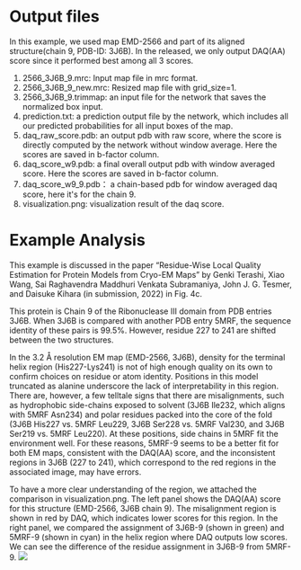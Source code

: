 # Output files 
In this example, we used map EMD-2566 and part of its aligned structure(chain 9, PDB-ID: 3J6B). In the released, we only output DAQ(AA) score since it performed best among all 3 scores.

1. 2566_3J6B_9.mrc: Input map file in mrc format.
2. 2566_3J6B_9_new.mrc: Resized map file with grid_size=1.
3. 2566_3J6B_9.trimmap: an input file for the network that saves the normalized box input.
4. prediction.txt: a prediction output file by the network, which includes all our predicted probabilities for all input boxes of the map.
5. daq_raw_score.pdb: an output pdb with raw score, where the score is directly computed by the network without window average. Here the scores are saved in b-factor column.
6. daq_score_w9.pdb: a final overall output pdb with window averaged score. Here the scores are saved in b-factor column.
7. daq_score_w9_9.pdb： a chain-based pdb for window averaged daq score, here it's for the chain 9.
8. visualization.png: visualization result of the daq score.  

# Example Analysis
This example is discussed in the paper “Residue-Wise Local Quality Estimation for Protein Models from Cryo-EM Maps” by Genki Terashi,  Xiao Wang, Sai Raghavendra Maddhuri Venkata Subramaniya, John J. G. Tesmer, and Daisuke Kihara (in submission, 2022) in Fig. 4c.

This protein is Chain 9 of the Ribonuclease III domain from PDB entries 3J6B. When 3J6B is compared with another PDB entry 5MRF, the sequence identity of these pairs is 99.5%. However, residue 227 to 241 are shifted between the two structures. 

In the 3.2 Å resolution EM map (EMD-2566, 3J6B), density for the terminal helix region (His227-Lys241) is not of high enough quality on its own to confirm choices on residue or atom identity. Positions in this model truncated as alanine underscore the lack of interpretability in this region. There are, however, a few telltale signs that there are misalignments, such as hydrophobic side-chains exposed to solvent (3J6B Ile232, which aligns with 5MRF Asn234) and polar residues packed into the core of the fold (3J6B His227 vs. 5MRF Leu229, 3J6B Ser228 vs. 5MRF Val230, and 3J6B Ser219 vs. 5MRF Leu220). At these positions, side chains in 5MRF fit the environment well. For these reasons, 5MRF-9 seems to be a better fit for both EM maps, consistent with the DAQ(AA) score, and the inconsistent regions in 3J6B (227 to 241), which correspond to the red regions in the associated image, may have errors.

To have a more clear understanding of the region, we attached the comparison in visualization.png. The left panel shows the DAQ(AA) score for this structure (EMD-2566, 3J6B chain 9). The misalignment region is shown in red by DAQ, which indicates lower scores for this region. In the right panel, we compared the assignment of 3J6B-9 (shown in green) and 5MRF-9 (shown in cyan) in the helix region where DAQ outputs low scores. We can see the difference of the residue assignment in 3J6B-9 from 5MRF-9.
![](https://github.com/kiharalab/DAQ/blob/main/result/visualization.png)
